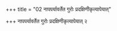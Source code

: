 +++
title = "02 नापपर्यावर्तेत गुरोः प्रदक्षिणीकृत्यापेयात्"

+++
नापपर्यावर्तेत गुरोः प्रदक्षिणीकृत्यापेयात् २